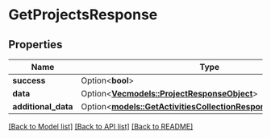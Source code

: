 # GetProjectsResponse

## Properties

Name | Type | Description | Notes
------------ | ------------- | ------------- | -------------
**success** | Option<**bool**> |  | [optional]
**data** | Option<[**Vec<models::ProjectResponseObject>**](projectResponseObject.md)> |  | [optional]
**additional_data** | Option<[**models::GetActivitiesCollectionResponseAdditionalData**](GetActivitiesCollectionResponse_additional_data.md)> |  | [optional]

[[Back to Model list]](../README.md#documentation-for-models) [[Back to API list]](../README.md#documentation-for-api-endpoints) [[Back to README]](../README.md)


